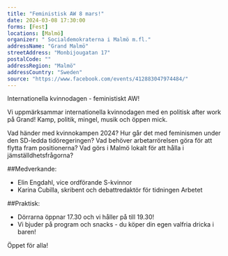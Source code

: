 ```yaml
---
title: "Feministisk AW 8 mars!"
date: 2024-03-08 17:30:00
forms: [Fest]
locations: [Malmö]
organizer: " Socialdemokraterna i Malmö m.fl."
addressName: "Grand Malmö"
streetAddress: "Monbijougatan 17"
postalCode: ""
addressRegion: "Malmö"
addressCountry: "Sweden"
source: "https://www.facebook.com/events/412883047974484/"
---
```

Internationella kvinnodagen - feministiskt AW!

Vi uppmärksammar internationella kvinnodagen med en politisk after work på Grand! Kamp, politik, mingel, musik och öppen mick.

Vad händer med kvinnokampen 2024? Hur går det med feminismen under den SD-ledda tidöregeringen? Vad behöver arbetarrörelsen göra för att flytta fram positionerna? Vad görs i Malmö lokalt för att hålla i jämställdhetsfrågorna?

##Medverkande:
- Elin Engdahl, vice ordförande S-kvinnor
- Karina Cubilla, skribent och debattredaktör för tidningen Arbetet

##Praktisk:
- Dörrarna öppnar 17.30 och vi håller på till 19.30!
- Vi bjuder på program och snacks - du köper din egen valfria dricka i baren!

Öppet för alla!